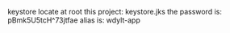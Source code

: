 keystore locate at root this project: keystore.jks
the password is: pBmk5U5tcH^73jtfae
alias is: wdylt-app
